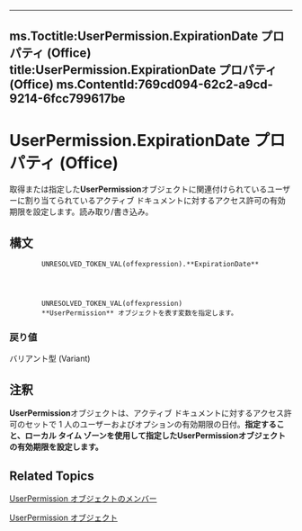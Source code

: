 

---
ms.Toctitle:UserPermission.ExpirationDate プロパティ (Office)
title:UserPermission.ExpirationDate プロパティ (Office)
ms.ContentId:769cd094-62c2-a9cd-9214-6fcc799617be
---
# UserPermission.ExpirationDate プロパティ (Office)




取得または指定した**UserPermission**オブジェクトに関連付けられているユーザーに割り当てられているアクティブ ドキュメントに対するアクセス許可の有効期限を設定します。読み取り/書き込み。

## 構文

            UNRESOLVED_TOKEN_VAL(offexpression).**ExpirationDate**




            UNRESOLVED_TOKEN_VAL(offexpression)
            **UserPermission** オブジェクトを表す変数を指定します。

### 戻り値
バリアント型 (Variant)





## 注釈
**UserPermission**オブジェクトは、アクティブ ドキュメントに対するアクセス許可のセットで 1 人のユーザーおよびオプションの有効期限の日付。**指定すること、ローカル タイム ゾーンを使用して指定したUserPermissionオブジェクトの有効期限を設定します。**



## Related Topics

[UserPermission オブジェクトのメンバー](b9fdae9a-719b-9e1d-42aa-7553de91f9d1.md)

[UserPermission オブジェクト](24378204-2fdd-47ba-2080-fbc409955325.md)





